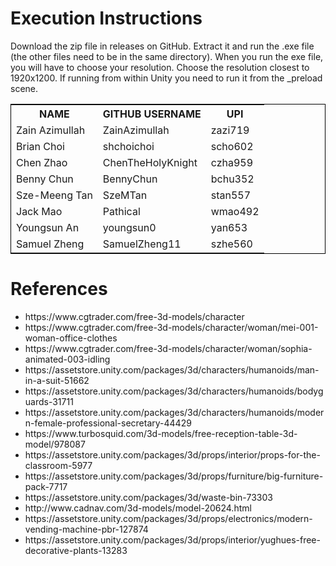 <h1>Execution Instructions</h1>

<p>
Download the zip file in releases on GitHub.
Extract it and run the .exe file (the other files need to be in the same directory).
When you run the exe file, you will have to choose your resolution.
Choose the resolution closest to 1920x1200.
If running from within Unity you need to run it from the _preload scene.
</p>

<table style="width: 100%; border: 1px solid black">
<tr>
    <th>NAME</th>
    <th>GITHUB USERNAME</th>
    <th>UPI</th>
</tr>
<tr>
<tr>
    <td>Zain Azimullah</td>
    <td>ZainAzimullah</td>
    <td>zazi719</td>
</tr>
<tr>
    <td>Brian Choi</td>
    <td>shchoichoi</td>
    <td>scho602</td>
</tr>
<tr>
    <td>Chen Zhao</td>
    <td>ChenTheHolyKnight</td>
    <td>czha959</td>
</tr>
<tr>
    <td>Benny Chun</td>
    <td>BennyChun</td>
    <td>bchu352</td>
</tr>
<tr>
    <td>Sze-Meeng Tan</td>
    <td>SzeMTan</td>
    <td>stan557</td>
</tr>
<tr>
    <td>Jack Mao</td>
    <td>Pathical</td>
    <td>wmao492</td>
</tr>
<tr>
    <td>Youngsun An</td>
    <td>youngsun0</td>
    <td>yan653</td>
</tr>
<tr>
    <td>Samuel Zheng</td>
    <td>SamuelZheng11</td>
    <td>szhe560</td>
</tr>
</table>

<h1>References</h1>
<ul>
<li>https://www.cgtrader.com/free-3d-models/character</li>
<li>https://www.cgtrader.com/free-3d-models/character/woman/mei-001-woman-office-clothes</li>
<li>https://www.cgtrader.com/free-3d-models/character/woman/sophia-animated-003-idling</li>
<li>https://assetstore.unity.com/packages/3d/characters/humanoids/man-in-a-suit-51662</li>
<li>https://assetstore.unity.com/packages/3d/characters/humanoids/bodyguards-31711</li>
<li>https://assetstore.unity.com/packages/3d/characters/humanoids/modern-female-professional-secretary-44429</li>
<li>https://www.turbosquid.com/3d-models/free-reception-table-3d-model/978087</li>
<li>https://assetstore.unity.com/packages/3d/props/interior/props-for-the-classroom-5977</li>
<li>https://assetstore.unity.com/packages/3d/props/furniture/big-furniture-pack-7717</li>
<li>https://assetstore.unity.com/packages/3d/waste-bin-73303</li>
<li>http://www.cadnav.com/3d-models/model-20624.html</li>
<li>https://assetstore.unity.com/packages/3d/props/electronics/modern-vending-machine-pbr-127874</li>
<li>https://assetstore.unity.com/packages/3d/props/interior/yughues-free-decorative-plants-13283</li>
</ul>
